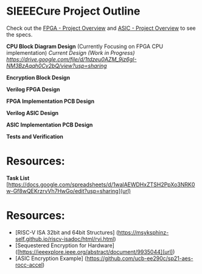 # SIEEECure Project Outline
Check out the [FPGA - Project Overview](https://inst.eecs.berkeley.edu/~eecs151/fa25/static/fpga/project) and [ASIC - Project Overview](https://inst.eecs.berkeley.edu/~eecs151/fa25/static/asic/project/) to see the specs.

**CPU Block Diagram Design** (Currently Focusing on FPGA CPU implementation)
*Current Design (Work in Progress) https://drive.google.com/file/d/1tdzeu0AZM_9jz6gI-NM3BzAqqh0Cv2bQ/view?usp=sharing*

**Encryption Block Design**

**Verilog FPGA Design**

**FPGA Implementation PCB Design**

**Verilog ASIC Design**

**ASIC Implementation PCB Design**

**Tests and Verification**

# Resources:
**Task List**
[https://docs.google.com/spreadsheets/d/1walAEWDHxZTSH2PpXo3NRK0w-Gf8wQEKrzrvVh7HwGo/edit?usp=sharing](url)

# Resources:
- [RISC-V ISA 32bit and 64bit Structures] (https://msyksphinz-self.github.io/riscv-isadoc/html/rvi.html)
- [Sequestered Encryption for Hardware] ([https://ieeexplore.ieee.org/abstract/document/9935044](url))
- [ASIC Encryption Example] (https://github.com/ucb-ee290c/sp21-aes-rocc-accel)
